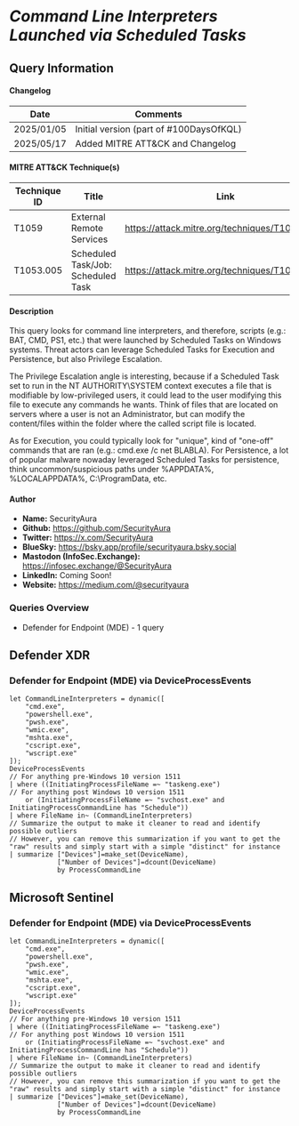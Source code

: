# *Command Line Interpreters Launched via Scheduled Tasks*

## Query Information

#### Changelog
| Date | Comments |
|---|---|
| 2025/01/05 | Initial version (part of #100DaysOfKQL) |
| 2025/05/17 | Added MITRE ATT&CK and Changelog |

#### MITRE ATT&CK Technique(s)

| Technique ID | Title    | Link    |
| ---  | --- | --- |
| T1059 | External Remote Services | https://attack.mitre.org/techniques/T1059/ |
| T1053.005 | Scheduled Task/Job: Scheduled Task | https://attack.mitre.org/techniques/T1053/005/ |

#### Description

This query looks for command line interpreters, and therefore, scripts (e.g.: BAT, CMD, PS1, etc.) that were launched by Scheduled Tasks on Windows systems. Threat actors can leverage Scheduled Tasks for Execution and Persistence, but also Privilege Escalation.

The Privilege Escalation angle is interesting, because if a Scheduled Task set to run in the NT AUTHORITY\SYSTEM context executes a file that is modifiable by low-privileged users, it could lead to the user modifying this file to execute any commands he wants. Think of files that are located on servers where a user is not an Administrator, but can modify the content/files within the folder where the called script file is located.

As for Execution, you could typically look for "unique", kind of "one-off" commands that are ran (e.g.: cmd.exe /c net BLABLA). For Persistence, a lot of popular malware nowaday leveraged Scheduled Tasks for persistence, think uncommon/suspicious paths under %APPDATA%, %LOCALAPPDATA%, C:\ProgramData, etc.

#### Author <Optional>
- **Name:** SecurityAura
- **Github:** https://github.com/SecurityAura
- **Twitter:** https://x.com/SecurityAura
- **BlueSky:** https://bsky.app/profile/securityaura.bsky.social
- **Mastodon (InfoSec.Exchange):** https://infosec.exchange/@SecurityAura
- **LinkedIn:** Coming Soon!
- **Website:** https://medium.com/@securityaura

### Queries Overview ###

- Defender for Endpoint (MDE) - 1 query

## Defender XDR ##
### Defender for Endpoint (MDE) via DeviceProcessEvents ###
```KQL
let CommandLineInterpreters = dynamic([
    "cmd.exe",
    "powershell.exe",
    "pwsh.exe",
    "wmic.exe",
    "mshta.exe",
    "cscript.exe",
    "wscript.exe"
]);
DeviceProcessEvents
// For anything pre-Windows 10 version 1511
| where ((InitiatingProcessFileName =~ "taskeng.exe")
// For anything post Windows 10 version 1511
    or (InitiatingProcessFileName =~ "svchost.exe" and InitiatingProcessCommandLine has "Schedule"))
| where FileName in~ (CommandLineInterpreters)
// Summarize the output to make it cleaner to read and identify possible outliers
// However, you can remove this summarization if you want to get the "raw" results and simply start with a simple "distinct" for instance
| summarize ["Devices"]=make_set(DeviceName), 
            ["Number of Devices"]=dcount(DeviceName)
            by ProcessCommandLine
```
## Microsoft Sentinel ##
### Defender for Endpoint (MDE) via DeviceProcessEvents ###
```KQL
let CommandLineInterpreters = dynamic([
    "cmd.exe",
    "powershell.exe",
    "pwsh.exe",
    "wmic.exe",
    "mshta.exe",
    "cscript.exe",
    "wscript.exe"
]);
DeviceProcessEvents
// For anything pre-Windows 10 version 1511
| where ((InitiatingProcessFileName =~ "taskeng.exe")
// For anything post Windows 10 version 1511
    or (InitiatingProcessFileName =~ "svchost.exe" and InitiatingProcessCommandLine has "Schedule"))
| where FileName in~ (CommandLineInterpreters)
// Summarize the output to make it cleaner to read and identify possible outliers
// However, you can remove this summarization if you want to get the "raw" results and simply start with a simple "distinct" for instance
| summarize ["Devices"]=make_set(DeviceName), 
            ["Number of Devices"]=dcount(DeviceName) 
            by ProcessCommandLine
```
